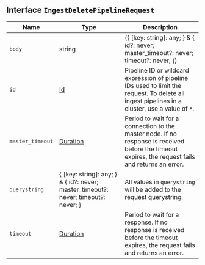 ## Interface `IngestDeletePipelineRequest`

| Name | Type | Description |
| - | - | - |
| `body` | string | ({ [key: string]: any; } & { id?: never; master_timeout?: never; timeout?: never; }) | All values in `body` will be added to the request body. |
| `id` | [Id](./Id.md) | Pipeline ID or wildcard expression of pipeline IDs used to limit the request. To delete all ingest pipelines in a cluster, use a value of `*`. |
| `master_timeout` | [Duration](./Duration.md) | Period to wait for a connection to the master node. If no response is received before the timeout expires, the request fails and returns an error. |
| `querystring` | { [key: string]: any; } & { id?: never; master_timeout?: never; timeout?: never; } | All values in `querystring` will be added to the request querystring. |
| `timeout` | [Duration](./Duration.md) | Period to wait for a response. If no response is received before the timeout expires, the request fails and returns an error. |

